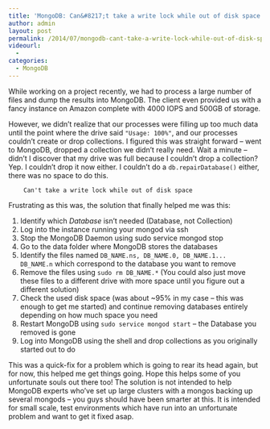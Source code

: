 ```yaml
---
title: 'MongoDB: Can&#8217;t take a write lock while out of disk space'
author: admin
layout: post
permalink: /2014/07/mongodb-cant-take-a-write-lock-while-out-of-disk-space/
videourl:
  - 
categories:
  - MongoDB
---
```

While working on a project recently, we had to process a large number of files and dump the results into MongoDB. The client even provided us with a fancy instance on Amazon complete with 4000 IOPS and 500GB of storage.

However, we didn&#8217;t realize that our processes were filling up too much data until the point where the drive said `"Usage: 100%"`, and our processes couldn&#8217;t create or drop collections. I figured this was straight forward &#8211; went to MongoDB, dropped a collection we didn&#8217;t really need. Wait a minute &#8211; didn&#8217;t I discover that my drive was full because I couldn&#8217;t drop a collection? Yep. I couldn&#8217;t drop it now either. I couldn&#8217;t do a `db.repairDatabase()` either, there was no space to do this.

<p style="padding-left: 30px;">
  <code>Can't take a write lock while out of disk space</code>
</p>

Frustrating as this was, the solution that finally helped me was this:

  1. Identify which *Database* isn&#8217;t needed (Database, not Collection)
  2. Log into the instance running your mongod via ssh
  3. Stop the MongoDB Daemon using sudo service mongod stop
  4. Go to the data folder where MongoDB stores the databases
  5. Identify the files named `DB_NAME.ns, DB_NAME.0, DB_NAME.1... DB_NAME.n` which correspond to the database you want to remove
  6. Remove the files using `sudo rm DB_NAME.*` (You could also just move these files to a different drive with more space until you figure out a different solution)
  7. Check the used disk space (was about ~95% in my case &#8211; this was enough to get me started) and continue removing databases entirely depending on how much space you need
  8. Restart MongoDB using `sudo service mongod start` &#8211; the Database you removed is gone
  9. Log into MongoDB using the shell and drop collections as you originally started out to do

This was a quick-fix for a problem which is going to rear its head again, but for now, this helped me get things going. Hope this helps some of you unfortunate souls out there too! The solution is not intended to help MongoDB experts who&#8217;ve set up large clusters with a mongos backing up several mongods &#8211; you guys should have been smarter at this. It is intended for small scale, test environments which have run into an unfortunate problem and want to get it fixed asap.